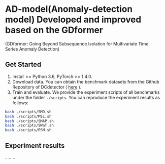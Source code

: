 # AD-model(Anomaly-detection model) Developed and improved based on the GDformer

(GDformer: Going Beyond Subsequence Isolation for Multivariate Time Series Anomaly Detection)


## Get Started

1. Install >= Python 3.6, PyTorch >= 1.4.0.
2. Download data. You can obtain the benchmark datasets from the Github Repository of DCdetector ( [here](https://drive.google.com/drive/folders/1RaIJQ8esoWuhyphhmMaH-VCDh-WIluRR) ).
3. Train and evaluate. We provide the experiment scripts of all benchmarks under the folder `./scripts`. You can reproduce the experiment results as follows:
```bash
bash ./scripts/SMD.sh
bash ./scripts/MSL.sh
bash ./scripts/SMAP.sh
bash ./scripts/SWaT.sh
bash ./scripts/PSM.sh
```


## Experiment results




........
